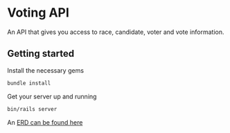 # Voting API

An API that gives you access to race, candidate, voter and vote information.

## Getting started

Install the necessary gems
```bash
bundle install
```

Get your server up and running
```bash
bin/rails server
```

An [ERD can be found here](https://www.lucidchart.com/invitations/accept/1928e8f8-8d9c-405d-859f-80c143101f86)
